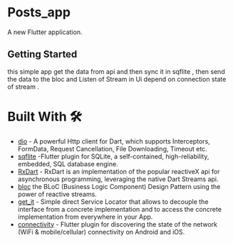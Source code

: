 # Posts_app

A new Flutter application.

## Getting Started

this simple app  get the data from api and then sync it in sqflite ,  then  send the data to the bloc and Listen of Stream in Ui depend on connection state of stream .
  
# Built With 🛠
* [dio](hhttps://pub.dev/packages/dio) - A powerful Http client for Dart, which supports Interceptors, FormData, Request Cancellation, File Downloading, Timeout etc.
* [sqflite](https://pub.dev/packages/sqflite) -Flutter plugin for SQLite, a self-contained, high-reliability, embedded, SQL database engine.
* [RxDart](https://pub.dev/packages/rxdart/install) - RxDart is an implementation of the popular reactiveX api for asynchronous programming, leveraging the native Dart Streams api.
* [bloc](https://www.raywenderlich.com/4074597-getting-started-with-the-bloc-pattern) the BLoC (Business Logic Component) Design Pattern using the power of reactive streams.
* [get_it](https://pub.dev/packages/get_it) - Simple direct Service Locator that allows to decouple the interface from a concrete implementation and to access the concrete implementation from everywhere in your App.
* [connectivity](https://pub.dev/packages/connectivity) - Flutter plugin for discovering the state of the network (WiFi & mobile/cellular) connectivity on Android and iOS.
                                              
